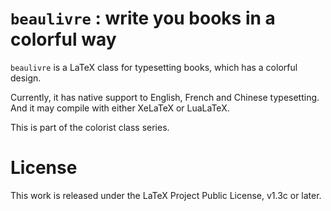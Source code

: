 <!-- Copyright (C) 2021 by Jinwen XU -->

# `beaulivre` : write you books in a colorful way

`beaulivre` is a LaTeX class for typesetting books, which has a colorful
design.

Currently, it has native support to English, French and Chinese typesetting. And
it may compile with either XeLaTeX or LuaLaTeX.

This is part of the colorist class series.

# License

This work is released under the LaTeX Project Public License, v1.3c or later.

